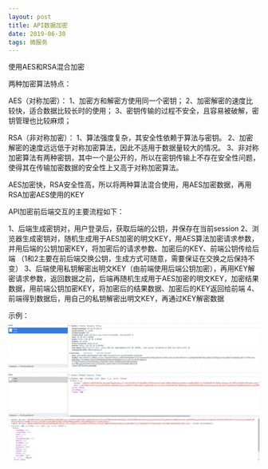 ```yaml
---
layout: post
title: API数据加密
date: 2019-06-30
tags: 微服务
---
```


使用AES和RSA混合加密

两种加密算法特点：

AES（对称加密）：
1、加密方和解密方使用同一个密钥；
2、加密解密的速度比较快，适合数据比较长时的使用；
3、密钥传输的过程不安全，且容易被破解，密钥管理也比较麻烦；

RSA（非对称加密）：
1、算法强度复杂，其安全性依赖于算法与密钥。
2、加密解密的速度远远低于对称加密算法，因此不适用于数据量较大的情况。
3、非对称加密算法有两种密钥，其中一个是公开的，所以在密钥传输上不存在安全性问题，使得其在传输加密数据的安全性上又高于对称加密算法。

AES加密快，RSA安全性高，所以将两种算法混合使用，用AES加密数据，再用RSA加密AES使用的KEY

API加密前后端交互的主要流程如下：

1、后端生成密钥对，用户登录后，获取后端的公钥，并保存在当前session
2、浏览器生成密钥对，随机生成用于AES加密的明文KEY，用AES算法加密请求参数，并用后端的公钥加密KEY，将加密后的请求参数、加密后的KEY、前端公钥传给后端
（1和2主要在前后端交换公钥，生成方式可随意，需要保证在交换之后保持不变）
3、后端使用私钥解密出明文KEY（由前端使用后端公钥加密），再用KEY解密请求参数，返回数据之前，后端再随机生成用于AES加密的明文KEY，加密结果数据，用前端公钥加密KEY，将加密后的结果数据、加密后的KEY返回给前端
4、前端得到数据后，用自己的私钥解密出明文KEY，再通过KEY解密数据

示例：
![](/images/posts/api-encryption/110.png)
<br>
![](/images/posts/api-encryption/111.png)
<br>
![](/images/posts/api-encryption/113.png)

